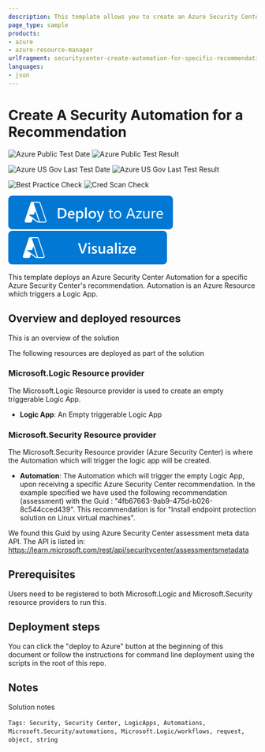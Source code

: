 ```yaml
---
description: This template allows you to create an Azure Security Center Automation which triggers an empty logic app, which will be triggered by a specific Security Center Recommendation and unhealthy state
page_type: sample
products:
- azure
- azure-resource-manager
urlFragment: securitycenter-create-automation-for-specific-recommendations
languages:
- json
---
```

# Create A Security Automation for a Recommendation

![Azure Public Test Date](https://azurequickstartsservice.blob.core.windows.net/badges/quickstarts/microsoft.security/securitycenter-create-automation-for-specific-recommendations/PublicLastTestDate.svg)
![Azure Public Test Result](https://azurequickstartsservice.blob.core.windows.net/badges/quickstarts/microsoft.security/securitycenter-create-automation-for-specific-recommendations/PublicDeployment.svg)

![Azure US Gov Last Test Date](https://azurequickstartsservice.blob.core.windows.net/badges/quickstarts/microsoft.security/securitycenter-create-automation-for-specific-recommendations/FairfaxLastTestDate.svg)
![Azure US Gov Last Test Result](https://azurequickstartsservice.blob.core.windows.net/badges/quickstarts/microsoft.security/securitycenter-create-automation-for-specific-recommendations/FairfaxDeployment.svg)

![Best Practice Check](https://azurequickstartsservice.blob.core.windows.net/badges/quickstarts/microsoft.security/securitycenter-create-automation-for-specific-recommendations/BestPracticeResult.svg)
![Cred Scan Check](https://azurequickstartsservice.blob.core.windows.net/badges/quickstarts/microsoft.security/securitycenter-create-automation-for-specific-recommendations/CredScanResult.svg)

[![Deploy To Azure](https://raw.githubusercontent.com/Azure/azure-quickstart-templates/master/1-CONTRIBUTION-GUIDE/images/deploytoazure.svg?sanitize=true)](https://portal.azure.com/#create/Microsoft.Template/uri/https%3A%2F%2Fraw.githubusercontent.com%2FAzure%2Fazure-quickstart-templates%2Fmaster%2Fquickstarts%2Fmicrosoft.security%2Fsecuritycenter-create-automation-for-specific-recommendations%2Fazuredeploy.json)  [![Visualize](https://raw.githubusercontent.com/Azure/azure-quickstart-templates/master/1-CONTRIBUTION-GUIDE/images/visualizebutton.svg?sanitize=true)](http://armviz.io/#/?load=https%3A%2F%2Fraw.githubusercontent.com%2FAzure%2Fazure-quickstart-templates%2Fmaster%2Fquickstarts%2Fmicrosoft.security%2Fsecuritycenter-create-automation-for-specific-recommendations%2Fazuredeploy.json)

This template deploys an Azure Security Center Automation for a specific Azure Security Center's recommendation.
Automation is an Azure Resource which triggers a Logic App.

## Overview and deployed resources

This is an overview of the solution

The following resources are deployed as part of the solution

### Microsoft.Logic Resource provider

The Microsoft.Logic Resource provider is used to create an empty triggerable Logic App.

+ **Logic App**: An Empty triggerable Logic App

### Microsoft.Security Resource provider

The Microsoft.Security Resource provider (Azure Security Center) is where the Automation which will trigger the logic app will be created.

+ **Automation**: The Automation which will trigger the empty Logic App, upon receiving a specific Azure Security Center recommendation.
In the example specified we have used the following recommendation (assessment) with the Guid : "4fb67663-9ab9-475d-b026-8c544cced439".
This recommendation is for "Install endpoint protection solution on Linux virtual machines".

We found this Guid by using Azure Security Center assessment meta data API.
The API is listed in:
https://learn.microsoft.com/rest/api/securitycenter/assessmentsmetadata

## Prerequisites

Users need to be registered to both Microsoft.Logic and Microsoft.Security resource providers to run this.

## Deployment steps

You can click the "deploy to Azure" button at the beginning of this document or follow the instructions for command line deployment using the scripts in the root of this repo.

## Notes

Solution notes

`Tags: Security, Security Center, LogicApps, Automations, Microsoft.Security/automations, Microsoft.Logic/workflows, request, object, string`

